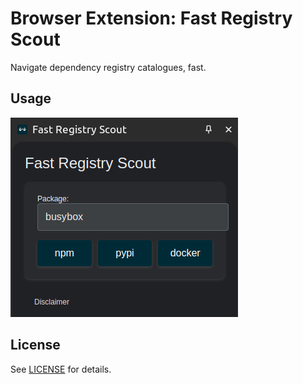# Browser Extension: Fast Registry Scout

Navigate dependency registry catalogues, fast.

## Usage

![Screenshot of browser side panel](images/usage.png)

## License

See [LICENSE](LICENSE) for details.
